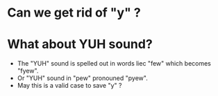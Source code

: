 # Can we get rid of "y" ?

# What about YUH sound?

* The "YUH" sound is spelled out in words liec "few" which becomes "fyew".
* Or "YUH" sound in "pew" pronouned "pyew".
* May this is a valid case to save "y" ?
